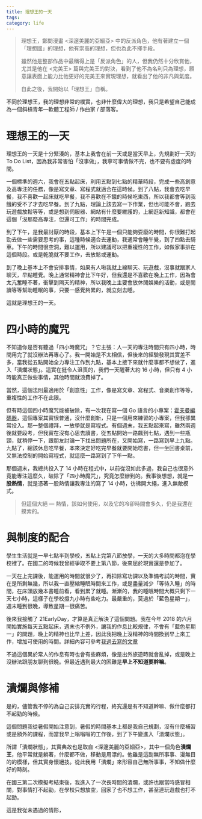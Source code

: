 ```yaml
---
title: 理想王的一天
tags:
category: life
---
```


> 理想王，鄭問漫畫 <深邃美麗的亞細亞> 中的反派角色，他有著建立一個「理想國」的理想，他有崇高的理想，但也為此不擇手段。
>
> 雖然他是整部作品中最稱得上是「反派角色」的人，但我仍然十分欣賞他，尤其是他在 <完美王> 篇與完美王的對決，看到了他不為名利只為理想，願意讓表面上能力比他更好的完美王來實現理想，就看出了他的非凡與氣度。
>
> 自此之後，我開始以「理想王」自稱。

不同於理想王，我的理想非常的樸實，也非什麼偉大的理想，我只是希望自己能成為一個斜槓青年—軟體工程師 / 作曲家 / 部落客。

# 理想王的一天

理想王的一天是十分緊湊的，基本上我會在前一天或是當天早上，先規劃好一天的 To Do List，因為我非常害怕「沒事做」，我寧可事情做不完，也不要有虛度的時間。

一個標準的週六，我會在五點起床，利用五點到七點的精華時段，完成一些高創意及高專注的任務，像是寫文章、寫程式就適合在這時候。到了八點，我會去吃早餐，我不喜歡一起床就吃早餐，我不喜歡在不餓的時候吃東西，所以我都會等到我餓的受不了才去吃早餐。到了九點，理論上該去寫一下作業，但也可能不會，跑去玩遊戲放鬆等等，或是想到伺服器、網站有什麼要維護的，上網逛新知識，都會在這個「沒那麼高專注，但還可工作」的時間完成。

到了下午，是我最討厭的時段，基本上下午是一個只能夠耍廢的時間，你很難打起勁去做一些需要思考的事，這種時候適合去運動，我通常會睡午覺，到了四點去騎車。下午的時間很空洞，難以運用，所以建議可以把重複性的工作，如做家事排在這個時段。或是乾脆就不要工作，去放鬆或運動。

到了晚上基本上不會安排事情，如果有人啾我就上線聊天、玩遊戲，沒事就跟家人聊天，早點睡覺。晚上通常精神會比下午好，但我還是不喜歡在晚上工作，因為會太亢奮睡不著，衝擊到隔天的精神，所以我晚上主要會放休閒娛樂的活動，或是閱讀等等幫助睡眠的事，只要一感覺夠累的，就立刻去睡。

這就是理想王的一天。

# 四小時的魔咒

不知道你是否有聽過「四小時魔咒」？它主張：人一天的專注時間只有四小時，時間用完了就沒辦法再專心了。我一開始是不太相信，但後來的經驗發現其實差不多，當我從五點開始全力專注工作到九點，基本上接下來就什麼事都不想做了，進入「潰爛狀態」。這實在挺令人沮喪的，我們一天醒著大約 16 小時，但只有 4 小時能真正做些事情，其他時間就浪費掉了。  

當然，這個法則最適用於「創意性」工作，像是寫文章、寫程式、音樂創作等等，重複性的工作不在此限。

但有時這個四小時魔咒能被破除，有一次我在寫一個 Go 語言的小專案：[霍夫曼編碼器]()，這個專案其實很普通，沒什麼創新，只是一個用來練習的小專案，但我卻異常投入。那一整個禮拜，一放學就是寫程式。有個週末，我五點起來寫，雖然兩週後就要段考，但我實在沒有心思去讀書，從五點開始一路飆到七點，遇到一些瓶頸，就稍停一下，跟朋友討論一下找出問題所在，又開始寫，一路寫到早上九點。九點了，總該休息吃早餐，本來決定好吃完早餐就要開始唸書，但一坐回書桌前，又無法控制的開始寫程式，就這麼一路寫到了下午一點。

那個週末，我總共投入了 14 小時在程式中，以前從沒如此多過，我自己也很意外竟能專注這麼久，破除了「四小時魔咒」，究竟怎麼辦到的。我事後想想，就是**一股熱情**，就是憑著一股熱情讓我專注的寫了 14 小時，彷彿開大絕，進入無敵模式。

>  但這個大絕 — 熱情，該如何使用，以及它的冷卻時間會多久，仍是我還在摸索的。

# 與制度的配合

學生生活就是一早七點半到學校，五點上完第八節放學，一天的大多時間都泡在學校裡了。在國二的時候我曾經爭取不要上第八節，後來屈於現實還是參加了。

一天在上完課後，能運用的時間就很少了，再扣除寫功課以及準備考試的時間，實在是所剩無幾，所以我一直壓縮睡眠時間來工作，或是盡量減少「等待入睡」的時間，在床頭放幾本書睡前看，看到累了就睡。漸漸的，我的睡眠時間大概只剩下一天七小時，這樣子在學校撐九小時有些吃力。最嚴重的，莫過於「藍色星期一」，週末睡到很晚，導致星期一很痛苦。

後來我接觸了 21EarlyDay，才算是真正解決了這個問題。我在今年 2018 的六月開始實施每天五點起床，週末也不例外，讓我的作息比較規律，不會有「藍色星期一」的問題，晚上的精神也比早上差，因此我把晚上沒精神的時間換到早上來工作，增加可使用的時間。詳細內容可參考[我過去寫的文章]()

不過這個異於常人的作息有時也會有些麻煩，像是出外旅遊時就會亂掉，或是晚上沒辦法跟朋友聊到很晚。但最近遇到最大的困難是**早上不知道要幹嘛**。

# 潰爛與修補

是的，儘管我不停的為自己安排充實的行程，終究還是有不知道幹嘛、做什麼都打不起勁的時候。

這個問題我從暑假開始注意到，暑假的時間基本上都是我自己規劃，沒有什麼補習或是額外的課程，而當我早上嗡嗡嗡的工作後，到了下午變進入「潰爛狀態」。

所謂「潰爛狀態」，其實典故也是取自 <深邃美麗的亞細亞>，其中一個角色**潰爛王**，他平常就是躺著，什麼都不做，移動是用漂的。他雖是這副無所事事、漫無目的的模樣，但其實身懷絕技。從此我用「潰爛」來形容自己無所事事，不知做什麼好的時刻。

在國三第二次模擬考結束後，我進入了一次長時間的潰爛，或許也跟當時感冒相關，對事情打不起勁，在學校只想放空，回家了也不想工作，甚至連玩遊戲也打不起勁。

這是我從未遇過的情形，